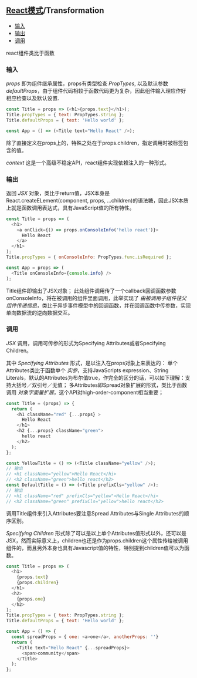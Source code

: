 ## [React模式](.md)/Transformation

* [输入](#输入)
* [输出](#输出)
* [调用](#调用)

react组件类比于函数

### 输入

*props* 即为组件继承属性，props有类型检查 *PropTypes*, 以及默认参数 *defaultProps*，由于组件代码相较于函数代码更为复杂，因此组件输入理应作好相应检查以及默认设置.
```js
const Title = props => (<h1>{props.text}</h1>);
Title.propTypes = { text: PropTypes.string };
Title.defaultProps = { text: 'Hello world' };

const App = () => (<Title text="Hello React" />);
```
除了直接定义在props上的，特殊之处在于props.children，指定调用时被标签包含的值。

*context*  这是一个高级不稳定API，react组件实现依赖注入的一种形式。

### 输出
返回 *JSX* 对象，类比于return值，JSX本身是React.createELement(component, props, ...children)的语法糖，因此JSX本质上就是函数调用表达式，具有JavaScript值的所有特性。
```js
const Title = props => (
  <h1>
    <a onClick={() => props.onConsoleInfo('hello react')}>
      Hello React
    </a>
  </h1>
);
Title.propTypes = { onConsoleInfo: PropTypes.func.isRequired };

const App = props => (
  <Title onConsoleInfo={console.info} />
);
```
Title组件即输出了JSX对象；
此处组件调用传了一个callback回调函数参数onConsoleInfo，将在被调用的组件里面调用，此举实现了 *由被调用子组件往父组件传递信息*，类比于异步事件模型中的回调函数，并在回调函数中传参数，实现单向数据流的逆向数据交互。

### 调用
*JSX* 调用，调用可传参的形式为Specifying Attributes或者Specifying Children。

其中 *Specifying Attributes* 形式，是以注入在props对象上来表达的：
单个Attributes类比于函数单个 *实参*，支持JavaScripts expression、String Literals，默认的Attributes为布尔值true，作完全的区分的话，可以如下理解：支持大括号／双引号／无值；
多Attributes即Spread对象扩展的形式，类比于函数调用 *对象字面量扩展*，这个API对high-order-component相当重要；
```js
const Title = (props) => {
  return (
    <h1 className="red" {...props} >
      Hello React
    </h1>
    <h2 {...props} className="green">
      hello react
    </h2>
  );
};

const YellowTitle = () => (<Title className="yellow" />);
// 输出
// <h1 className="yellow">Hello React</hi>
// <h2 className="green">hello react</h2>
const DefaultTitle = () => (<Title prefixCls="yellow" />);
// 输出
// <h1 className="red" prefixCls="yellow">Hello React</hi>
// <h2 className="green" prefixCls="yellow">hello react</h2>
```
调用Title组件来引入Attributes要注意Spread Attributes与Single Attributes的顺序区别。

*Specifying Children* 形式除了可以是以上单个Attributes值形式以外，还可以是JSX，然而实际意义上，children也还是作为props.children这个属性传给被调用组件的，而且另外本身也具有Javascript值的特性，特别提到children值可以为函数。
```js
const Title = props => (
  <h1>
    {props.text}
    {props.children}
  </h1>
  <h2>
    {props.one}
  </h2>
);
Title.propTypes = { text: PropTypes.string };
Title.defaultProps = { text: 'Hello world' };

const App = () => {
  const spreadProps = { one: <a>one</a>, anotherProps: ''}
  return (
    <Title text="Hello React" {...spreadProps}>
      <span>community</span>
    </Title>
  );
};
```
